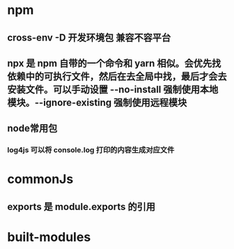 # npm
## cross-env -D 开发环境包 兼容不容平台
## npx 是 npm 自带的一个命令和 yarn 相似。会优先找依赖中的可执行文件，然后在去全局中找，最后才会去安装文件。可以手动设置 --no-install 强制使用本地模块。--ignore-existing 强制使用远程模块 
## node常用包
### log4js 可以将 console.log 打印的内容生成对应文件

# commonJs
## exports 是 module.exports 的引用

# built-modules
